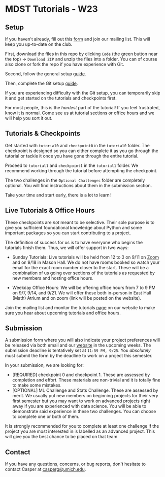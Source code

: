 # MDST Tutorials - W23

## Setup

If you haven't already, fill out this [form](https://docs.google.com/forms/d/e/1FAIpQLSejP37JodiO97Kf5hL7Hr-KfC8fbaeyEgdg-342Tf9bIzrmmA/viewform) and join our mailing list. This will keep you up-to-date on the club.

First, download the files in this repo by clicking `Code` (the green button near the top) -> `Download ZIP` and unzip the files into a folder. You can of course also clone or fork the repo if you have experience with Git.

Second, follow the general setup [guide](https://docs.google.com/document/d/17AOCdbztv6G0t5cha2_9buWi-MrCUS0vN20rbpKg-GI/edit?usp=sharing).

Then, complete the Git setup [guide](https://docs.google.com/document/d/1pq42R2xr_yoyhyzWE0ugReHgEKgwLdjrJR4mT3_CQEo/edit?usp=sharing).

If you are experiencing difficulty with the Git setup, you can temporarily skip it and get started on the tutorials and checkpoints first.

For most people, this is the _hardest_ part of the tutorial! If you feel frustrated, know it is normal. Come see us at tutorial sections or office hours and we will help you sort it out.

## Tutorials & Checkpoints

Get started with `tutorial0` and `checkpoint0` in the `tutorial0` folder. The checkpoint is designed so you can either complete it as you go through the tutorial or tackle it once you have gone through the entire tutorial.

Proceed to `tutorial1` and `checkpoint1` in the `tutorial1` folder. We recommend working through the tutorial before attempting the checkpoint.

The two challenges in the `Optional Challenges` folder are completely optional. You will find instructions about them in the submission section.

Take your time and start early, there is a lot to learn!

## Live Tutorials & Office Hours

These checkpoints are _not_ meant to be selective. Their sole purpose is to give you sufficient foundational knowledge about Python and some important packages so you can start contributing to a project.

The definition of success for us is to have everyone who begins the tutorials finish them. Thus, we will offer support in two ways:

- Sunday Tutorials: Live tutorials will be held from 12 to 3 on 9/11 on [Zoom](https://umich.zoom.us/my/casperg?pwd=R1oxNzJ6V0FVSVRkQXBXbmNzdG9tUT09) and on 9/18 in Mason Hall. We do not have rooms booked so watch your email for the exact room number closer to the start. These will be a combination of us going over sections of the tutorials as requested by new members and hosting office hours.

- Weekday Office Hours: We will be offering office hours from 7 to 9 PM on 9/7, 9/14, and 9/21. We will offer these both in-person in East Hall (Math) Atrium and on zoom (link will be posted on the website).

Join the mailing list and monitor the tutorials [page](https://www.mdst.club/tutorials) on our website to make sure you hear about upcoming tutorials and office hours.

## Submission

A submission form where you will also indicate your project preferences will be released via both email and our [website](mdst.club) in the upcoming weeks. The submission deadline is tentatively set at `11:59 PM, 9/25`. You _absolutely_ must submit the form by the deadline to work on a project this semester.

In your submission, we are looking for:

- [REQUIRED] checkpoint 0 and checkpoint 1. These are assessed by completion and effort. These materials are non-trivial and it is totally fine to make some mistakes.
- [OPTIONAL] ML Challenge and Stats Challenge. These are assessed by merit. We usually put new members on beginning projects for their very first semester but you may want to work on advanced projects right away if you are experienced with data science. You will be able to demonstrate said experience in these two challenges. You can choose to complete one or both of them.

It is strongly recommended for you to complete at least one challenge if the project you are most interested in is labelled as an advanced project. This will give you the best chance to be placed on that team.

## Contact

If you have any questions, concerns, or bug reports, don't hesitate to contact Casper at casperg@umich.edu.
